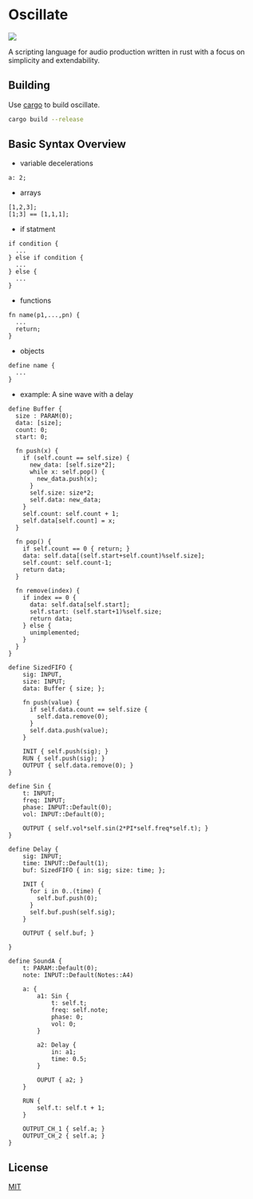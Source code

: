 # Oscillate
![](https://github.com/redmannequin/Oscillate/workflows/Rust/badge.svg)

A scripting language for audio production written in rust with a focus on simplicity and extendability.

## Building

Use [cargo](https://www.rust-lang.org/tools/install) to build oscillate.

```bash
cargo build --release
```

## Basic Syntax Overview

* variable decelerations 
```
a: 2;
```
* arrays
```
[1,2,3];
[1;3] == [1,1,1];
```
* if statment
```
if condition { 
  ... 
} else if condition {
  ...
} else {
  ...
} 
```
* functions
```
fn name(p1,...,pn) {
  ...
  return;
}
```
* objects
```
define name {
  ...
}
```
* example: A sine wave with a delay
```
define Buffer {
  size : PARAM(0);
  data: [size];
  count: 0;
  start: 0;

  fn push(x) {
    if (self.count == self.size) {
      new_data: [self.size*2];
      while x: self.pop() {
        new_data.push(x);
      }
      self.size: size*2;
      self.data: new_data;
    }
    self.count: self.count + 1;
    self.data[self.count] = x;
  }

  fn pop() {
    if self.count == 0 { return; }
    data: self.data[(self.start+self.count)%self.size];
    self.count: self.count-1;
    return data;
  }

  fn remove(index) {
    if index == 0 {
      data: self.data[self.start];
      self.start: (self.start+1)%self.size;
      return data;
    } else {
      unimplemented;
    }
  }
}

define SizedFIFO {
    sig: INPUT,
    size: INPUT;
    data: Buffer { size; };

    fn push(value) { 
      if self.data.count == self.size { 
        self.data.remove(0);
      }
      self.data.push(value); 
    }

    INIT { self.push(sig); }
    RUN { self.push(sig); }
    OUTPUT { self.data.remove(0); }
}

define Sin {
    t: INPUT;
    freq: INPUT;
    phase: INPUT::Default(0);
    vol: INPUT::Default(0);

    OUTPUT { self.vol*self.sin(2*PI*self.freq*self.t); }
}

define Delay {
    sig: INPUT;
    time: INPUT::Default(1);
    buf: SizedFIFO { in: sig; size: time; };
    
    INIT { 
      for i in 0..(time) {
        self.buf.push(0);
      }
      self.buf.push(self.sig);
    }
    
    OUTPUT { self.buf; }
    
}

define SoundA {
    t: PARAM::Default(0);
    note: INPUT::Default(Notes::A4) 

    a: {
        a1: Sin {
            t: self.t;
            freq: self.note;
            phase: 0;
            vol: 0;
        }

        a2: Delay { 
            in: a1;
            time: 0.5; 
        }

        OUPUT { a2; }
    }

    RUN {
        self.t: self.t + 1;
    }

    OUTPUT_CH_1 { self.a; }
    OUTPUT_CH_2 { self.a; }
}
```

## License
[MIT](https://choosealicense.com/licenses/mit/)
